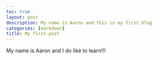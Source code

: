 ```yaml
---
toc: true
layout: post
description: My name is Aaron and this is my first blog.
categories: [markdown]
title: My first post
---
```

My name is Aaron and I do  like to learn!!!



